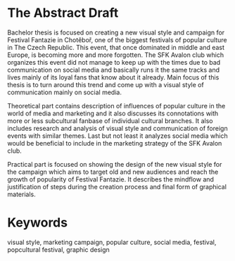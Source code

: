 # The Abstract Draft

Bachelor thesis is focused on creating a new visual style and campaign for Festival Fantazie in Chotěboř, one of the biggest festivals of popular culture in The Czech Republic. This event, that once dominated in middle and east Europe, is becoming more and more forgotten. The SFK Avalon club which organizes this event did not manage to keep up with the times due to bad communication on social media and basically runs it the same tracks and lives mainly of its loyal fans that know about it already. Main focus of this thesis is to turn around this trend and come up with a visual style of communication mainly on social media.

Theoretical part contains description of influences of popular culture in the world of media and marketing and it also discusses its connotations with more or less subcultural fanbase of individual cultural branches. It also includes research and analysis of visual style and communication of foreign events with similar themes.  Last but not least it analyzes social media which would be beneficial to include in the marketing strategy of the SFK Avalon club.
 
Practical part is focused on showing the design of the new visual style for the campaign which aims to target old and new audiences and reach the growth of popularity of Festival Fantazie. It describes the mindflow and justification of steps during the creation process and final form of graphical materials.
 
# Keywords
visual style, marketing campaign, popular culture, social media, festival, popcultural festival, graphic design
